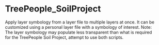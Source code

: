 # TreePeople_SoilProject
Apply layer symbology from a layer file to multiple layers at once. It can be customized using a personal layer file with a symbology of interest.
Note: The layer symbology may populate less transparent than what is required for the TreePeople Soil Project, attempt to use both scripts.
